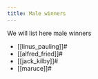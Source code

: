 ```yaml
---
title: Male winners
---
```


We will list here male winners
* [[linus_pauling]]#
* [[alfred_fried]]#
* [[jack_kilby]]#
* [[maruce]]#
